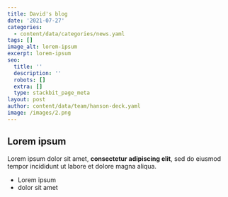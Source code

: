 ```yaml
---
title: David's blog
date: '2021-07-27'
categories:
  - content/data/categories/news.yaml
tags: []
image_alt: lorem-ipsum
excerpt: lorem-ipsum
seo:
  title: ''
  description: ''
  robots: []
  extra: []
  type: stackbit_page_meta
layout: post
author: content/data/team/hanson-deck.yaml
image: /images/2.png
---
```

## Lorem ipsum

Lorem ipsum dolor sit amet, **consectetur adipiscing elit**, sed do eiusmod tempor incididunt ut labore et dolore magna aliqua.

- Lorem ipsum
- dolor sit amet